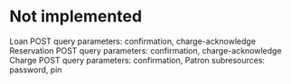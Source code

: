 # Not implemented

Loan POST query parameters: confirmation, charge-acknowledge
Reservation POST query parameters: confirmation, charge-acknowledge
Charge POST query parameters: confirmation, 
Patron subresources: password, pin
